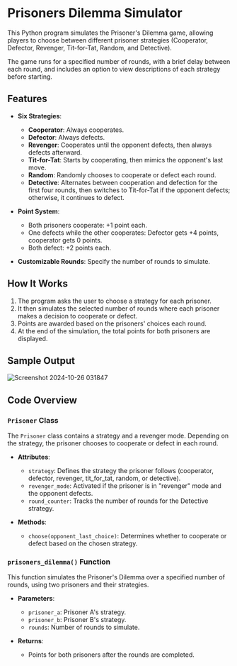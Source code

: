# Prisoners Dilemma Simulator

This Python program simulates the Prisoner's Dilemma game, allowing players to choose between different prisoner strategies (Cooperator, Defector, Revenger, Tit-for-Tat, Random, and Detective).

The game runs for a specified number of rounds, with a brief delay between each round, and includes an option to view descriptions of each strategy before starting.

## Features

- **Six Strategies**:
  - **Cooperator**: Always cooperates.
  - **Defector**: Always defects.
  - **Revenger**: Cooperates until the opponent defects, then always defects afterward.
  - **Tit-for-Tat**: Starts by cooperating, then mimics the opponent's last move.
  - **Random**: Randomly chooses to cooperate or defect each round.
  - **Detective**: Alternates between cooperation and defection for the first four rounds, then switches to Tit-for-Tat if the opponent defects; otherwise, it continues to defect.

- **Point System**:
  - Both prisoners cooperate: +1 point each.
  - One defects while the other cooperates: Defector gets +4 points, cooperator gets 0 points.
  - Both defect: +2 points each.

- **Customizable Rounds**: Specify the number of rounds to simulate.

## How It Works

1. The program asks the user to choose a strategy for each prisoner.
2. It then simulates the selected number of rounds where each prisoner makes a decision to cooperate or defect.
3. Points are awarded based on the prisoners' choices each round.
4. At the end of the simulation, the total points for both prisoners are displayed.

## Sample Output
![Screenshot 2024-10-26 031847](https://github.com/user-attachments/assets/1748b442-3236-49b0-b066-7911d12ac41e)


## Code Overview

### `Prisoner` Class

The `Prisoner` class contains a strategy and a revenger mode. Depending on the strategy, the prisoner chooses to cooperate or defect in each round.

- **Attributes**:
  - `strategy`: Defines the strategy the prisoner follows (cooperator, defector, revenger, tit_for_tat, random, or detective).
  - `revenger_mode`: Activated if the prisoner is in "revenger" mode and the opponent defects.
  - `round_counter`: Tracks the number of rounds for the Detective strategy.

- **Methods**:
  - `choose(opponent_last_choice)`: Determines whether to cooperate or defect based on the chosen strategy.

### `prisoners_dilemma()` Function

This function simulates the Prisoner's Dilemma over a specified number of rounds, using two prisoners and their strategies.

- **Parameters**:
  - `prisoner_a`: Prisoner A's strategy.
  - `prisoner_b`: Prisoner B's strategy.
  - `rounds`: Number of rounds to simulate.

- **Returns**:
  - Points for both prisoners after the rounds are completed.
